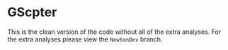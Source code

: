 # GScpter
This is the clean version of the code without all of the extra analyses. For the extra analyses please view the `NewtonDev` branch.
